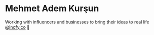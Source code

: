 # Mehmet Adem Kurşun

Working with influencers and businesses to bring their ideas to real life [@inofy.co](https://github.com/inofy) 🚀 
